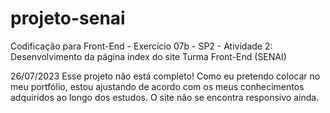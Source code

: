 # projeto-senai
Codificação para Front-End - Exercício 
07b - SP2 - Atividade 2: Desenvolvimento da página index do site
Turma Front-End (SENAI)

26/07/2023 Esse projeto não está completo! Como eu pretendo colocar no meu portfólio, estou ajustando de acordo com os meus conhecimentos adquiridos ao longo dos  estudos.
O site não se encontra responsivo ainda.
